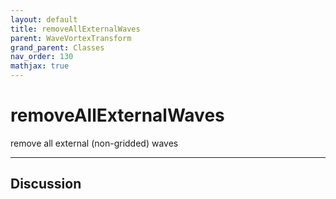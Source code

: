 ```yaml
---
layout: default
title: removeAllExternalWaves
parent: WaveVortexTransform
grand_parent: Classes
nav_order: 130
mathjax: true
---
```


#  removeAllExternalWaves

remove all external (non-gridded) waves


---

## Discussion

  
